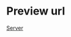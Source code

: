 # Preview url

 <a href="https://5500-lokeshdevel-waeworkshop-asbc2chdl9j.ws-us110.gitpod.io/" target="_blank"> Server</a>

